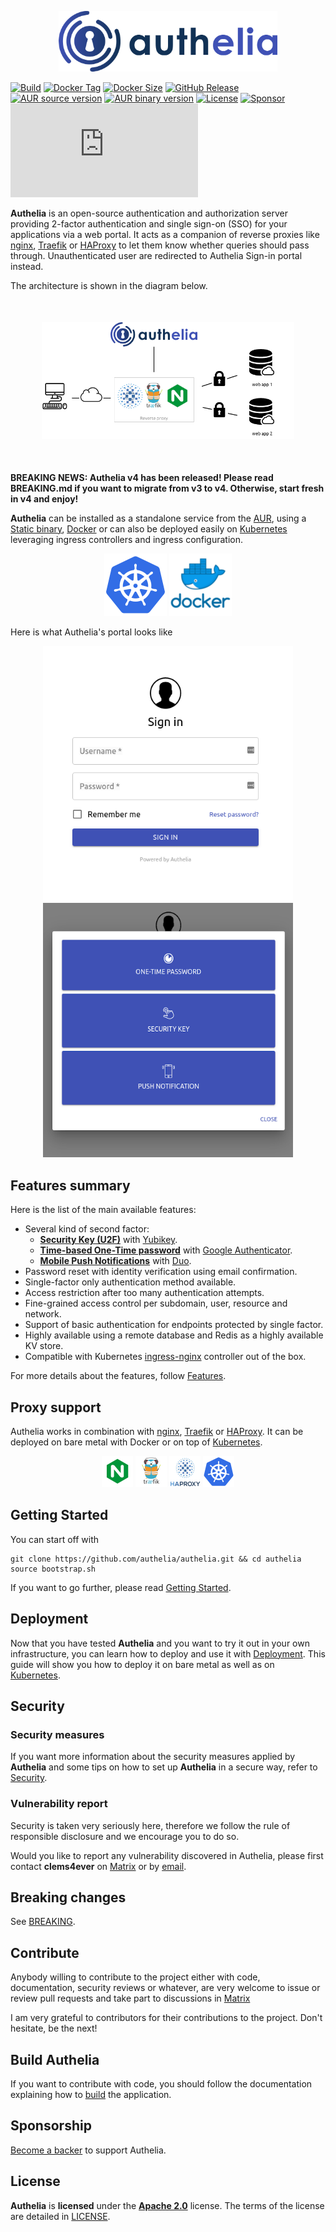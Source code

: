 <p align="center">
  <img src="./docs/images/authelia-title.png" width="350" title="Authelia">
</p>

  [![Build](https://img.shields.io/buildkite/d6543d3ece3433f46dbe5fd9fcfaf1f68a6dbc48eb1048bc22/master?style=flat-square&color=brightgreen)](https://buildkite.com/authelia/authelia)
  [![Docker Tag](https://images.microbadger.com/badges/version/authelia/authelia.svg)](https://microbadger.com/images/authelia/authelia)
  [![Docker Size](https://img.shields.io/microbadger/image-size/authelia/authelia?logo=docker&style=flat-square&color=blue)](https://microbadger.com/images/authelia/authelia)
  [![GitHub Release](https://img.shields.io/github/release/authelia/authelia.svg?logo=github&style=flat-square&color=blue)](https://github.com/authelia/authelia/releases)
  [![AUR source version](https://img.shields.io/aur/version/authelia?logo=arch-linux&label=authelia&style=flat-square&color=blue)](https://aur.archlinux.org/packages/authelia/)
  [![AUR binary version](https://img.shields.io/aur/version/authelia-bin?logo=arch-linux&label=authelia-bin&style=flat-square&color=blue)](https://aur.archlinux.org/packages/authelia/)
  [![License](https://img.shields.io/badge/license-Apache%202.0-blue.svg?style=flat-square)][Apache 2.0]
  [![Sponsor](https://img.shields.io/badge/donate-opencollective-blue.svg?style=flat-square)](https://opencollective.com/authelia-sponsors)
  [![Matrix](https://img.shields.io/matrix/authelia:matrix.org?logo=matrix&style=flat-square&color=blue)](https://riot.im/app/#/room/#authelia:matrix.org)

**Authelia** is an open-source authentication and authorization server
providing 2-factor authentication and single sign-on (SSO) for your
applications via a web portal.
It acts as a companion of reverse proxies like [nginx], [Traefik] or [HAProxy] to let them know whether queries should pass through. Unauthenticated user are
redirected to Authelia Sign-in portal instead.

The architecture is shown in the diagram below.

<p align="center" style="margin:50px">
  <img src="./docs/images/archi.png"/>
</p>

**BREAKING NEWS: Authelia v4 has been released!
Please read BREAKING.md if you want to migrate from v3 to v4. Otherwise, start fresh in v4 and enjoy!**

**Authelia** can be installed as a standalone service from the [AUR](https://aur.archlinux.org/packages/authelia/), using a [Static binary](https://github.com/authelia/authelia/releases/latest), [Docker]
or can also be deployed easily on [Kubernetes] leveraging ingress controllers and ingress configuration.

<p align="center">
  <img src="./docs/images/logos/kubernetes.logo.png" height="100"/>
  <img src="./docs/images/logos/docker.logo.png" width="100">
</p>

Here is what Authelia's portal looks like

<p align="center">
  <img src="./docs/images/1FA.png" width="400" />
  <img src="./docs/images/2FA-METHODS.png" width="400" />
</p>

## Features summary

Here is the list of the main available features:

* Several kind of second factor:
  * **[Security Key (U2F)](./docs/2factor/security-key.md)** with [Yubikey].
  * **[Time-based One-Time password](./docs/2factor/time-based-one-time-password.md)** with [Google Authenticator].
  * **[Mobile Push Notifications](./docs/2factor/duo-push-notifications.md)** with [Duo](https://duo.com/).
* Password reset with identity verification using email confirmation.
* Single-factor only authentication method available.
* Access restriction after too many authentication attempts.
* Fine-grained access control per subdomain, user, resource and network.
* Support of basic authentication for endpoints protected by single factor.
* Highly available using a remote database and Redis as a highly available KV store.
* Compatible with Kubernetes [ingress-nginx](https://github.com/kubernetes/ingress-nginx) controller out of the box.

For more details about the features, follow [Features](./docs/features.md).

## Proxy support

Authelia works in combination with [nginx], [Traefik] or [HAProxy]. It can be deployed on bare metal with
Docker or on top of [Kubernetes].

<p align="center">
  <img src="./docs/images/logos/nginx.logo.png" height="50"/>
  <img src="./docs/images/logos/traefik.logo.png" height="50"/>
  <img src="./docs/images/logos/haproxy.logo.png" height="50"/>  
  <img src="./docs/images/logos/kubernetes.logo.png" height="50"/> 
</p>

## Getting Started

You can start off with

    git clone https://github.com/authelia/authelia.git && cd authelia
    source bootstrap.sh

If you want to go further, please read [Getting Started](./docs/getting-started.md).

## Deployment

Now that you have tested **Authelia** and you want to try it out in your own infrastructure,
you can learn how to deploy and use it with [Deployment](./docs/deployment-production.md).
This guide will show you how to deploy it on bare metal as well as on
[Kubernetes](https://kubernetes.io/).

## Security

### Security measures

If you want more information about the security measures applied by
**Authelia** and some tips on how to set up **Authelia** in a secure way,
refer to [Security](./docs/security.md).

### Vulnerability report

Security is taken very seriously here, therefore we follow the rule of responsible disclosure and we encourage you to do so.

Would you like to report any vulnerability discovered in Authelia, please first contact **clems4ever** on [Matrix](https://riot.im/app/#/room/#authelia:matrix.org) or by [email](mailto:clement.michaud34@gmail.com).

## Breaking changes

See [BREAKING](./BREAKING.md).

## Contribute

Anybody willing to contribute to the project either with code, 
documentation, security reviews or whatever, are very welcome to issue
or review pull requests and take part to discussions in
[Matrix](https://riot.im/app/#/room/#authelia:matrix.org)

I am very grateful to contributors for their contributions to the project. Don't hesitate, be the next!

## Build Authelia

If you want to contribute with code, you should follow the documentation explaining how to [build](./docs/build-and-dev.md) the application.

## Sponsorship

[Become a backer](https://opencollective.com/authelia-sponsors) to support Authelia.

## License

**Authelia** is **licensed** under the **[Apache 2.0]** license. The terms of the license are detailed
in [LICENSE](./LICENSE).


[Apache 2.0]: https://www.apache.org/licenses/LICENSE-2.0
[TOTP]: https://en.wikipedia.org/wiki/Time-based_One-time_Password_Algorithm
[Security Key]: https://www.yubico.com/about/background/fido/
[Yubikey]: https://www.yubico.com/products/yubikey-hardware/yubikey4/
[auth_request]: https://nginx.org/en/docs/http/ngx_http_auth_request_module.html
[Google Authenticator]: https://play.google.com/store/apps/details?id=com.google.android.apps.authenticator2&hl=en
[config.template.yml]: ./config.template.yml
[nginx]: https://www.nginx.com/
[Traefik]: https://traefik.io/
[HAProxy]: https://www.haproxy.org/
[Docker]: https://docker.com/
[Kubernetes]: https://kubernetes.io/
